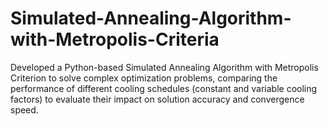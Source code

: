 # Simulated-Annealing-Algorithm-with-Metropolis-Criteria
Developed a Python-based Simulated Annealing Algorithm with Metropolis Criterion to solve complex optimization problems, comparing the performance of different cooling schedules (constant and variable cooling factors) to evaluate their impact on solution accuracy and convergence speed.
